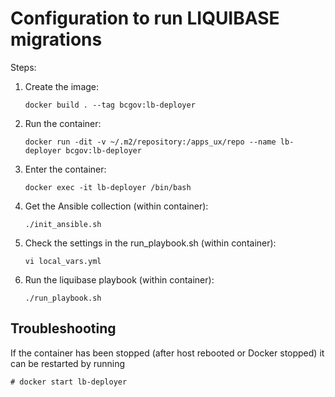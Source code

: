 # Configuration to run LIQUIBASE migrations

Steps:

1. Create the image:
   
   `docker build . --tag bcgov:lb-deployer`

2. Run the container:

   `docker run -dit -v ~/.m2/repository:/apps_ux/repo --name lb-deployer bcgov:lb-deployer`

2. Enter the container:
   
   `docker exec -it lb-deployer /bin/bash`

3. Get the Ansible collection (within container):
   
   `./init_ansible.sh`

4. Check the settings in the run_playbook.sh (within container):
   
   `vi local_vars.yml`

5. Run the liquibase playbook (within container):
   
   `./run_playbook.sh`

## Troubleshooting

If the container has been stopped (after host rebooted or Docker stopped) it
can be restarted by running

 `# docker start lb-deployer`
